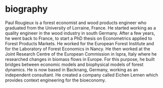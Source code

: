 # biography

Paul Rougieux is a forest economist and wood products engineer who graduated from the
University of Lorraine, France. He started working as a quality engineer in the wood
industry in south Germany. After a few years, he went back to France, to start a PhD
thesis on Econometrics applied to Forest Products Markets. He worked for the European
Forest Institute and for the Laboratory of Forest Economics in Nancy. He then worked  at
the Joint Research Centre of the European Commission in Ispra, Italy where he researched
changes in biomass flows in Europe. For this purpose, he built bridges between
economic models and biophysical models of forest dynamics. He is now based in Backnang,
Germany, working as an independent consultant. He created a company called Eichen
Lernen which provides context engineering for the bioeconomy.
